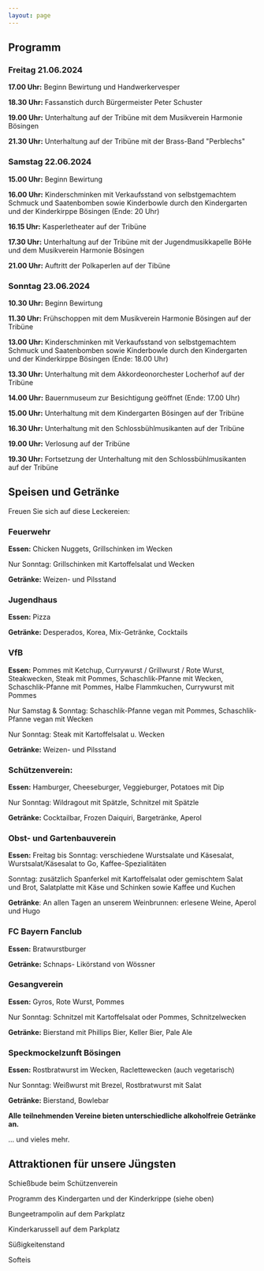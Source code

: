 ```yaml
---
layout: page
---
```


## Programm 

### Freitag 21.06.2024

**17.00 Uhr:** Beginn Bewirtung und Handwerkervesper 

**18.30 Uhr:** Fassanstich durch Bürgermeister Peter Schuster 

**19.00 Uhr:** Unterhaltung auf der Tribüne mit dem Musikverein Harmonie Bösingen

**21.30 Uhr:** Unterhaltung auf der Tribüne mit der Brass-Band "Perblechs" 


### Samstag 22.06.2024

**15.00 Uhr:** Beginn Bewirtung 

**16.00 Uhr:** Kinderschminken mit Verkaufsstand von selbstgemachtem Schmuck und Saatenbomben sowie Kinderbowle durch den Kindergarten und der Kinderkirppe Bösingen (Ende: 20 Uhr) 

**16.15 Uhr:** Kasperletheater auf der Tribüne

**17.30 Uhr:** Unterhaltung auf der Tribüne mit der Jugendmusikkapelle BöHe und dem Musikverein Harmonie Bösingen

**21.00 Uhr:** Auftritt der Polkaperlen auf der Tibüne


### Sonntag 23.06.2024

**10.30 Uhr:** Beginn Bewirtung 

**11.30 Uhr:** Frühschoppen mit dem Musikverein Harmonie Bösingen auf der Tribüne

**13.00 Uhr:** Kinderschminken mit Verkaufsstand von selbstgemachtem Schmuck und Saatenbomben sowie Kinderbowle durch den Kindergarten und der Kinderkirppe Bösingen (Ende: 18.00 Uhr)

**13.30 Uhr:** Unterhaltung mit dem Akkordeonorchester Locherhof auf der Tribüne

**14.00 Uhr:** Bauernmuseum zur Besichtigung geöffnet (Ende: 17.00 Uhr)

**15.00 Uhr:** Unterhaltung mit dem Kindergarten Bösingen auf der Tribüne 

**16.30 Uhr:** Unterhaltung mit den Schlossbühlmusikanten auf der Tribüne

**19.00 Uhr:** Verlosung auf der Tribüne 

**19.30 Uhr:** Fortsetzung der Unterhaltung mit den Schlossbühlmusikanten auf der Tribüne 



## Speisen und Getränke

Freuen Sie sich auf diese Leckereien:

### Feuerwehr
  
**Essen:** Chicken Nuggets, Grillschinken im Wecken

Nur Sonntag: Grillschinken mit Kartoffelsalat und Wecken

**Getränke:** Weizen- und Pilsstand

### Jugendhaus

**Essen:** Pizza

**Getränke:** Desperados, Korea, Mix-Getränke, Cocktails

### VfB

**Essen:** Pommes mit Ketchup, Currywurst / Grillwurst / Rote Wurst, Steakwecken, Steak mit Pommes, Schaschlik-Pfanne mit Wecken, Schaschlik-Pfanne mit Pommes, Halbe Flammkuchen, Currywurst mit Pommes

Nur Samstag & Sonntag: Schaschlik-Pfanne vegan mit Pommes, Schaschlik-Pfanne vegan mit Wecken

Nur Sonntag:  Steak mit Kartoffelsalat u. Wecken

**Getränke:** Weizen- und Pilsstand

### Schützenverein:

**Essen:** Hamburger, Cheeseburger, Veggieburger, Potatoes mit Dip

Nur Sonntag: Wildragout mit Spätzle, Schnitzel mit Spätzle

**Getränke:** Cocktailbar, Frozen Daiquiri, Bargetränke, Aperol

### Obst- und Gartenbauverein

**Essen:** Freitag bis Sonntag: verschiedene Wurstsalate und Käsesalat, Wurstsalat/Käsesalat to Go, Kaffee-Spezialitäten

Sonntag: zusätzlich Spanferkel mit Kartoffelsalat oder gemischtem Salat und Brot, Salatplatte mit Käse und Schinken sowie Kaffee und Kuchen

**Getränke**:  An allen Tagen an unserem Weinbrunnen: erlesene Weine, Aperol und Hugo

### FC Bayern Fanclub

**Essen:** Bratwurstburger

**Getränke:** Schnaps- Likörstand von Wössner

### Gesangverein

**Essen:** Gyros, Rote Wurst, Pommes

Nur Sonntag: Schnitzel mit Kartoffelsalat oder Pommes, Schnitzelwecken

**Getränke:** Bierstand mit Phillips Bier, Keller Bier, Pale Ale

### Speckmockelzunft Bösingen

**Essen:** Rostbratwurst im Wecken, Raclettewecken (auch vegetarisch) 

Nur Sonntag: Weißwurst mit Brezel, Rostbratwurst mit Salat

**Getränke:** Bierstand, Bowlebar



**Alle teilnehmenden Vereine bieten unterschiedliche alkoholfreie Getränke an.**

... und vieles mehr.


## Attraktionen für unsere Jüngsten 

Schießbude beim Schützenverein 

Programm des Kindergarten und der Kinderkrippe (siehe oben)

Bungeetrampolin auf dem Parkplatz 

Kinderkarussell auf dem Parkplatz 

Süßigkeitenstand 

Softeis

